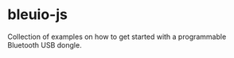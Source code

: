 # bleuio-js
 Collection of examples on how to get started with a programmable Bluetooth USB dongle.
